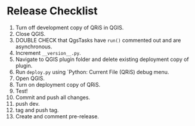 # Release Checklist

1. Turn off development copy of QRiS in QGIS.
2. Close QGIS.
3. DOUBLE CHECK that QgsTasks have `run()` commented out and are asynchronous.
4. Increment `__version__.py`.
5. Navigate to QGIS plugin folder and delete existing deployment copy of plugin.
6. Run `deploy.py` using `Python: Current File (QRiS) debug menu.
7. Open QGIS.
8. Turn on deployment copy of QRiS.
9. Test!
10. Commit and push all changes.
11. push dev.
12. tag and push tag.
13. Create and comment pre-release.